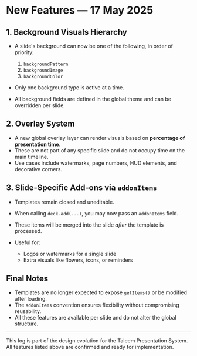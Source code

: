 # New Features — 17 May 2025

## 1. Background Visuals Hierarchy

* A slide's background can now be one of the following, in order of priority:

  1. `backgroundPattern`
  2. `backgroundImage`
  3. `backgroundColor`
* Only one background type is active at a time.
* All background fields are defined in the global theme and can be overridden per slide.

## 2. Overlay System

* A new global overlay layer can render visuals based on **percentage of presentation time**.
* These are not part of any specific slide and do not occupy time on the main timeline.
* Use cases include watermarks, page numbers, HUD elements, and decorative corners.

## 3. Slide-Specific Add-ons via `addonItems`

* Templates remain closed and uneditable.
* When calling `deck.add(...)`, you may now pass an `addonItems` field.
* These items will be merged into the slide *after* the template is processed.
* Useful for:

  * Logos or watermarks for a single slide
  * Extra visuals like flowers, icons, or reminders

## Final Notes

* Templates are no longer expected to expose `getItems()` or be modified after loading.
* The `addonItems` convention ensures flexibility without compromising reusability.
* All these features are available per slide and do not alter the global structure.

---

This log is part of the design evolution for the Taleem Presentation System.
All features listed above are confirmed and ready for implementation.
